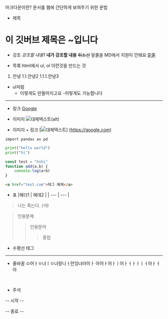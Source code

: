마크다운이란?
문서를 웹에 간단하게 보여주기 위한 문법

- 제목
# 이 깃버브 제목은 ~입니다

 - 강조
 *강조할 내용1*
 **내가 강조할 내용**
 ~~취소선~~
 밑줄을 MD에서 지원이 안돼요
 <u>밑줄</u>

 - 목록
 html에서 ul, ol 이런것을 만드는 것
 1. 안녕
 1.1.안녕2
 1.1.1.안녕3

 - ul처럼
    - 이렇게도 만들어지고요
        -이렇게도 가능합니다

---
- 링크
[Google](https://google.com)
- 이미지
![대체텍스트(alt)](https://png.pngtree.com/png-clipart/20230522/original/pngtree-pixar-strawberry-fruit-characters-png-image_9167157.png)

- 이미지 + 링크
[![대체텍스트](https://png.pngtree.com/png-clipart/20230522/original/pngtree-pixar-strawberry-fruit-characters-png-image_9167157.png)]
(https://google.com)

`
import pandas as pd
`
```python
print("hello world")
print("hi")
```


```javascript
const test = "hihi"
function add(a,b) {
    console.log(a+b)
}
```

```html
<a href="test.com">태그 예제</a>
```

- 표
 |헤더1 | 헤데2 |
 | --- | --- |

 >나는 죽는다.
 >_(아)_


 >인용문제
 >>인용문어
 >>>중첩

 - 수평선 태그
 ---

 - 줄바꿈
 ㅁ어ㅏㅇ너ㅣㅇ너랑니ㅓ란잉너러이ㅏ
 아어ㅏ어ㅏㅣ어ㅏㅓㅏㅏㅣㅓ아ㅏㅓ아
 <br>

 - 주석
  
-- 시작 --
<!-- 주석의 내용 -->
-- 종료 --

